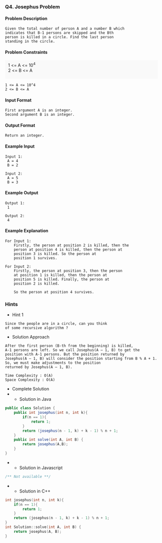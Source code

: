 ### Q4. Josephus Problem
#### Problem Description
```text
Given the total number of person A and a number B which 
indicates that B-1 persons are skipped and the Bth 
person is killed in a circle. Find the last person 
standing in the circle.
```
#### Problem Constraints
<div style="background-color: #f9f9f9; padding: 5px 10px;">
    1 &lt;= A &lt;= 10<sup>4</sup><br>
    2 &lt;= B &lt;= A<br><sup><br></sup>
</div>

```text
1 <= A <= 10^4
2 <= B <= A
```
#### Input Format
```text
First argument A is an integer.
Second argument B is an integer.
```
#### Output Format
```text
Return an integer.
```
#### Example Input
```text
Input 1:
 A = 4
 B = 2

Input 2:
 A = 5
 B = 3
```
#### Example Output
```text
Output 1:
 1

Output 2:
 4
```
#### Example Explanation
```text
For Input 1:
    Firstly, the person at position 2 is killed, then the 
    person at position 4 is killed, then the person at 
    position 3 is killed. So the person at 
    position 1 survives. 

For Input 2:
    Firstly, the person at position 3, then the person 
    at position 1 is killed, then the person at 
    position 5 is killed. Finally, the person at 
    position 2 is killed. 
    
    So the person at position 4 survives. 
```
### Hints
* Hint 1
```text
Since the people are in a circle, can you think 
of some recursive algorithm ?
```
* Solution Approach
```text
After the first person (B-th from the beginning) is killed, 
A-1 persons are left. So we call Josephus(A – 1, B) to get the 
position with A-1 persons. But the position returned by 
Josephus(A – 1, B) will consider the position starting from B % A + 1. 
So, we must make adjustments to the position 
returned by Josephus(A – 1, B). 

Time Complexity : O(A)
Space Complexity : O(A)
```
* Complete Solution
* * Solution in Java
```java
public class Solution {
    public int josephus(int n, int k){
        if(n == 1){
            return 1;
        }
        return (josephus(n - 1, k) + k - 1) % n + 1;
    }
    public int solve(int A, int B) {
        return josephus(A,B);
    }
}
```
* * Solution in Javascript
```javascript
/** Not available **/
```
* * Solution in C++
```cpp
int josephus(int n, int k){
    if(n == 1){
        return 1;
    }
    return (josephus(n - 1, k) + k - 1) % n + 1;
}
int Solution::solve(int A, int B) {
	return josephus(A, B);
}
```

